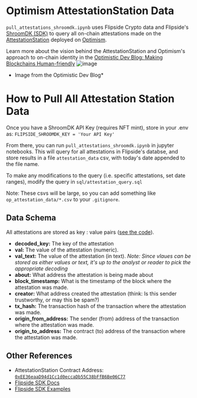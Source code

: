 # Optimism AttestationStation Data
`pull_attestations_shroomdk.ipynb` uses Flipside Crypto data and Flipside's [ShroomDK (SDK)](https://sdk.flipsidecrypto.xyz/shroomdk) to query all on-chain attestations made on the [AttestationStation](https://community.optimism.io/docs/governance/attestation-station/) deployed on [Optimism](https://www.optimism.io/).

Learn more about the vision behind the AttestationStation and Optimism's approach to on-chain identity in the [Optimistic Dev Blog: Making Blockchains Human-friendly](https://dev.optimism.io/making-blockchains-human-friendly/)
![image](https://user-images.githubusercontent.com/4006780/215288256-e2634b90-6328-48e8-a546-966936a46505.png)
* Image from the Optimistic Dev Blog*

# How to Pull All Attestation Station Data
Once you have a ShroomDK API Key (requires NFT mint), store in your .env as:
` FLIPSIDE_SHROOMDK_KEY = 'Your API Key' `

From there, you can run `pull_attestations_shroomdk.ipynb` in jupyter notebooks. This will query for all attestations in Flipside's databse, and store results in a file `attestation_data` csv, with today's date appended to the file name.

To make any modifications to the query (i.e. specific attestations, set date ranges), modify the query in `sql/attestation_query.sql`

Note: These csvs will be large, so you can add something like `op_attestation_data/*.csv` to your `.gitignore`.

## Data Schema
All attestations are stored as key : value pairs ([see the code](https://community.optimism.io/docs/governance/attestation-station/#attestationcreated)).

- **decoded_key:** The key of the attestation
- **val:** The value of the attestation (numeric).
- **val_text:** The value of the attestation (in text).
*Note: Since vlaues can be stored as either values or text, it's up to the analyst or reader to pick the appropriate decoding*
- **about:** What address the attestation is being made about
- **block_timestamp:** What is the timestamp of the block where the attestation was made.
- **creator:** What address created the attestation (think: Is this sender trustworthy, or may this be spam?)
- **tx_hash:** The transaction hash of the transaction where the attestation was made.
- **origin_from_address:** The sender (from) address of the transaction where the attestation was made.
- **origin_to_address:** The contract (to) address of the transaction where the attestation was made.

## Other References
- AttestationStation Contract Address: [`0xEE36eaaD94d1Cc1d0eccaDb55C38bFfB6Be06C77`](https://optimistic.etherscan.io/address/0xEE36eaaD94d1Cc1d0eccaDb55C38bFfB6Be06C77)
- [Flipside SDK Docs](https://docs.flipsidecrypto.com/shroomdk-sdk/get-started)
- [Flipside SDK Examples](https://github.com/FlipsideCrypto/sdk)
